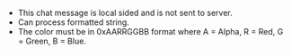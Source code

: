 * This chat message is local sided and is not sent to server.
* Can process formatted string.
* The color must be in 0xAARRGGBB format where A = Alpha, R = Red, G = Green, B = Blue.